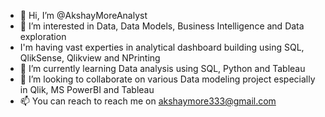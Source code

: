- 👋 Hi, I’m @AkshayMoreAnalyst
- 👀 I’m interested in Data, Data Models, Business Intelligence and Data exploration 
- I'm having vast experties in analytical dashboard building using SQL, QlikSense, Qlikview and NPrinting
- 🌱 I’m currently learning Data analysis using SQL, Python and Tableau
- 💞️ I’m looking to collaborate on various Data modeling project especially in Qlik, MS PowerBI and Tableau
- 📫 You can reach to reach me on akshaymore333@gmail.com

<!---
AkshayMoreAnalyst/AkshayMoreAnalyst is a ✨ special ✨ repository because its `README.md` (this file) appears on your GitHub profile.
You can click the Preview link to take a look at your changes.
--->

